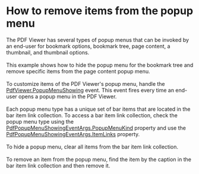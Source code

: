 # How to remove items from the popup menu


The PDF Viewer has several types of popup menus that can be invoked by an end-user for bookmark options, bookmark tree, page content, a thumbnail, and thumbnail options. <br><br>This example shows how to hide the popup menu for the bookmark tree and remove specific items from the page content popup menu.<br><br>To customize items of the PDF Viewer's popup menu, handle the <a href="https://documentation.devexpress.com/WindowsForms/DevExpress.XtraPdfViewer.PdfViewer.PopupMenuShowing.event">PdfViewer.PopupMenuShowing</a> event. This event fires every time an end-user opens a popup menu in the PDF Viewer. <br><br>Each popup menu type has a unique set of bar items that are located in the bar item link collection. To access a bar item link collection, check the popup menu type using the <a href="https://documentation.devexpress.com/WindowsForms/DevExpress.XtraPdfViewer.PdfPopupMenuShowingEventArgs.PopupMenuKind.property">PdfPopupMenuShowingEventArgs.PopupMenuKind</a> property and use the <a href="https://documentation.devexpress.com/WindowsForms/DevExpress.XtraPdfViewer.PdfPopupMenuShowingEventArgs.ItemLinks.property">PdfPopupMenuShowingEventArgs.ItemLinks</a> property.<br><br>To hide a popup menu, clear all items from the bar item link collection. <br><br>To remove an item from the popup menu, find the item by the caption in the bar item link collection and then remove it.<br><br>

<br/>



